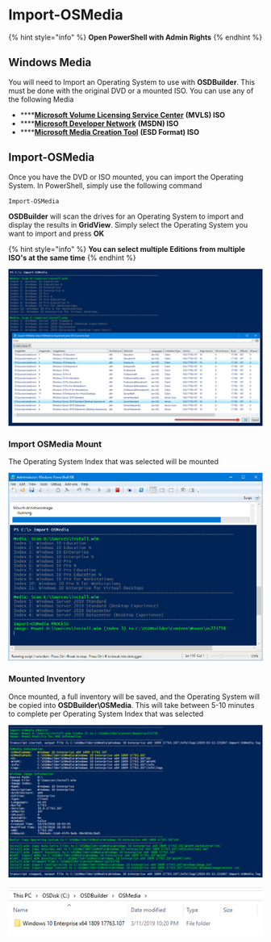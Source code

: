 # Import-OSMedia

{% hint style="info" %}
**Open PowerShell with Admin Rights**
{% endhint %}

## Windows Media

You will need to Import an Operating System to use with **OSDBuilder**.  This must be done with the original DVD or a mounted ISO.  You can use any of the following Media

* \*\*\*\*[**Microsoft Volume Licensing Service Center**](https://www.microsoft.com/Licensing/servicecenter/default.aspx) **\(MVLS\) ISO**
* \*\*\*\*[**Microsoft Developer Network**](https://msdn.microsoft.com) **\(MSDN\) ISO**
* \*\*\*\*[**Microsoft Media Creation Tool**](https://www.microsoft.com/en-us/software-download/windows10) **\(ESD Format\) ISO**

## Import-OSMedia

Once you have the DVD or ISO mounted, you can import the Operating System.  In PowerShell, simply use the following command

```text
Import-OSMedia
```

**OSDBuilder** will scan the drives for an Operating System to import and display the results in **GridView**.  Simply select the Operating System you want to import and press **OK**

{% hint style="info" %}
**You can select multiple Editions from multiple ISO's at the same time**
{% endhint %}

![](../../../../.gitbook/assets/image%20%2848%29.png)

### Import OSMedia Mount

The Operating System Index that was selected will be mounted

![](../../../../.gitbook/assets/image%20%28229%29.png)

### Mounted Inventory

Once mounted, a full inventory will be saved, and the Operating System will be copied into **OSDBuilder\OSMedia**.  This will take between 5-10 minutes to complete per Operating System Index that was selected

![](../../../../.gitbook/assets/image%20%28133%29.png)

![](../../../../.gitbook/assets/image%20%28222%29.png)


